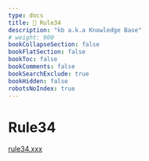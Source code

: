 ```yaml
---
type: docs
title: 🔷 Rule34
description: "kb a.k.a Knowledge Base"
# weight: 900
bookCollapseSection: false
bookFlatSection: false
bookToc: false
bookComments: false
bookSearchExclude: true
bookHidden: false
robotsNoIndex: true
---
```


# Rule34

[rule34.xxx](https://rule34.xxx?nt)

